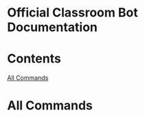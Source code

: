 # Official Classroom Bot Documentation

# Contents

[All Commands](https://github.com/LightLordYT/blob/docs/docs.md#all-commands)

# All Commands